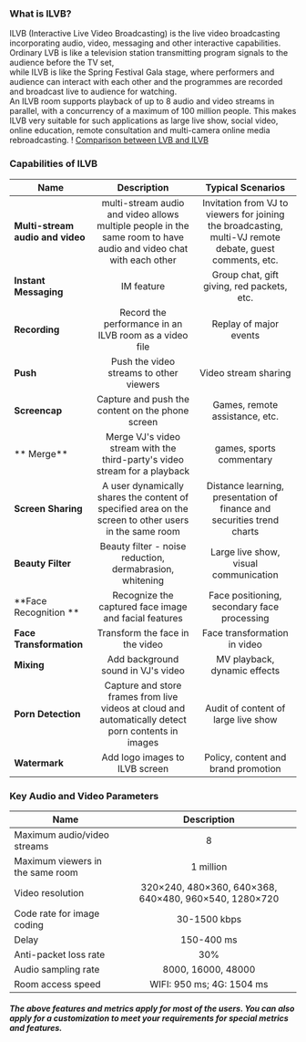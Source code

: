 ### What is ILVB?
ILVB (Interactive Live Video Broadcasting) is the live video broadcasting incorporating audio, video, messaging and other interactive capabilities.<br/>
Ordinary LVB is like a television station transmitting program signals to the audience before the TV set, <br/>
while ILVB is like the Spring Festival Gala stage, where performers and audience can interact with each other  and the programmes are recorded and broadcast live to audience for watching.<br/>
An ILVB room supports playback of up to 8 audio and video streams in parallel, with a concurrency of a maximum of 100 million people. This makes ILVB very suitable for such applications as large live show, social video, online education, remote consultation and multi-camera online media rebroadcasting.
! [Comparison between LVB and ILVB](https://mccdn.qcloud.com/static/img/684a6a66a62cb830c9cfb29848987210/image.png)
### Capabilities of ILVB
| Name | Description | Typical Scenarios |
| ------------- |:-------------:| :-----:|
| **Multi-stream audio and video** | multi-stream audio and video allows multiple people in the same room to have audio and video chat with each other | Invitation from VJ to viewers for joining the broadcasting, multi-VJ remote debate, guest comments, etc. |
| **Instant Messaging** | IM feature | Group chat, gift giving, red packets, etc. |
|**Recording** | Record the performance in an ILVB room as a video file | Replay of major events |
| **Push** | Push the video streams to other viewers | Video stream sharing |
| **Screencap** | Capture and push the content on the phone screen| Games, remote assistance, etc. |
| ** Merge** | Merge VJ's video stream with the third-party's video stream for a playback| games, sports commentary |
| **Screen Sharing** | A user dynamically shares the content of specified area on the screen to other users in the same room | Distance learning, presentation of finance and securities trend charts |
| **Beauty Filter** | Beauty filter - noise reduction, dermabrasion, whitening | Large live show, visual communication |
| **Face Recognition ** | Recognize the captured face image and facial features | Face positioning, secondary face processing |
| **Face Transformation** | Transform the face in the video | Face transformation in video |
| **Mixing** | Add background sound in VJ's video | MV playback, dynamic effects |
| **Porn Detection** | Capture and store frames from live videos at cloud and automatically detect porn contents in images | Audit of content of large live show |
| **Watermark** | Add logo images to ILVB screen | Policy, content and brand promotion |
### Key Audio and Video Parameters
| Name | Description |
| ------------- |:-------------:|
| Maximum audio/video streams | 8 | 
| Maximum viewers in the same room | 1 million |
| Video resolution|320×240, 480×360, 640×368, 640×480, 960×540, 1280×720 |
| Code rate for image coding | 30-1500 kbps |
| Delay | 150-400 ms |
| Anti-packet loss rate | 30% |
| Audio sampling rate | 8000, 16000, 48000 |
| Room access speed | WIFI: 950 ms; 4G: 1504 ms |



##### The above features and metrics apply for most of the users. You can also apply for a customization to meet your requirements for special metrics and features.
